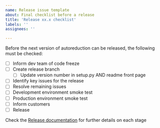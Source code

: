 ```yaml
---
name: Release issue template
about: Final checklist before a release
title: 'Release xx.x checklist'
labels: ''
assignees: ''

---
```


Before the next version of autoreduction can be released, the following must be checked:

* [ ] Inform dev team of code freeze
* [ ] Create release branch 
  * [ ] Update version number in setup.py AND readme front page
* [ ] Identify key issues for the release
* [ ] Resolve remaining issues
* [ ] Development environment smoke test
* [ ] Production environment smoke test
* [ ] Inform customers 
* [ ] Release 

Check the [Release documentation](https://github.com/ISISScientificComputing/autoreduce/wiki/Releases) for further details on each stage
